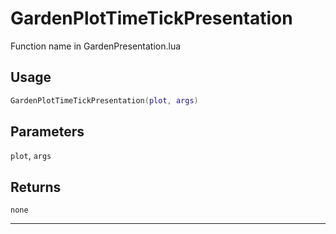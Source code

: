 # GardenPlotTimeTickPresentation
Function name in GardenPresentation.lua
## Usage
```lua
GardenPlotTimeTickPresentation(plot, args)
```
## Parameters
`plot`, `args`
## Returns
`none`

---